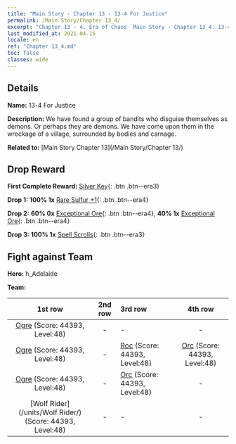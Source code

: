 ```yaml
---
title: "Main Story - Chapter 13 - 13-4 For Justice"
permalink: /Main Story/Chapter 13_4/
excerpt: "Chapter 13 - 4. Era of Chaos  Main Story - Chapter 13_4. 13-4 For Justice"
last_modified_at: 2021-04-15
locale: en
ref: "Chapter 13_4.md"
toc: false
classes: wide
---
```


## Details

 **Name:** 13-4 For Justice

 **Description:** We have found a group of bandits who disguise themselves as demons. Or perhaps they are demons. We have come upon them in the wreckage of a village, surrounded by bodies and carnage.

 **Related to:** [Main Story Chapter 13](/Main Story/Chapter 13/)

## Drop Reward

 **First Complete Reward:** [Silver Key](/Items/con_693/){: .btn .btn--era3}

 **Drop 1:** **100% 1x** [Rare Sulfur +1](/Items/mat_43/){: .btn .btn--era4}

 **Drop 2:** **60% 0x** [Exceptional Ore](/Items/mat_33/){: .btn .btn--era4}, **40% 1x** [Exceptional Ore](/Items/mat_33/){: .btn .btn--era4}

 **Drop 3:** **100% 1x** [Spell Scrolls](/Items/con_694/){: .btn .btn--era3}


## Fight against Team
 **Hero:** h_Adelaide

 **Team:**


  | 1st row | 2nd row | 3rd row | 4th row |
  |:----:|:----:|:----|:----:|
  | [Ogre](/units/Ogre/) (Score: 44393, Level:48)  | - | - | - |
  | [Ogre](/units/Ogre/) (Score: 44393, Level:48)  | - | [Roc](/units/Roc/) (Score: 44393, Level:48)  | [Orc](/units/Orc/) (Score: 44393, Level:48)  |
  | [Ogre](/units/Ogre/) (Score: 44393, Level:48)  | - | [Orc](/units/Orc/) (Score: 44393, Level:48)  | - |
  | [Wolf Rider](/units/Wolf Rider/) (Score: 44393, Level:48)  | - | - | - |


